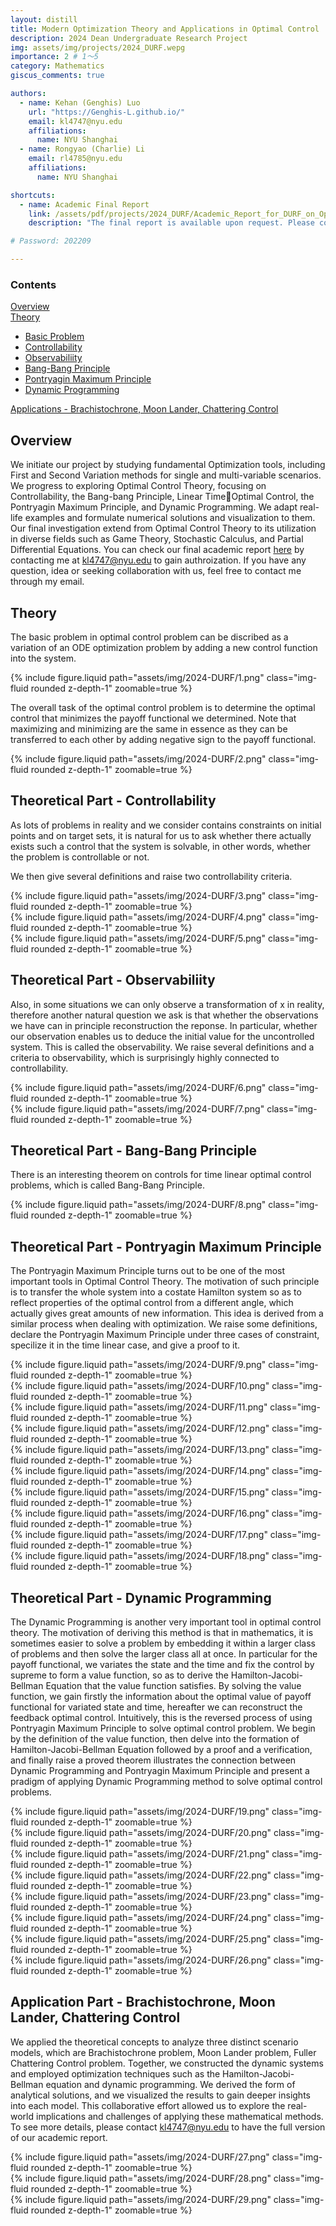 ```yaml
---
layout: distill
title: Modern Optimization Theory and Applications in Optimal Control
description: 2024 Dean Undergraduate Research Project
img: assets/img/projects/2024_DURF.wepg
importance: 2 # 1～5
category: Mathematics
giscus_comments: true

authors:
  - name: Kehan (Genghis) Luo
    url: "https://Genghis-L.github.io/"
    email: kl4747@nyu.edu
    affiliations:
      name: NYU Shanghai
  - name: Rongyao (Charlie) Li
    email: rl4785@nyu.edu
    affiliations:
      name: NYU Shanghai

shortcuts:
  - name: Academic Final Report
    link: /assets/pdf/projects/2024_DURF/Academic_Report_for_DURF_on_Optimal_Control_Theory.pdf
    description: "The final report is available upon request. Please contact [kl4747@nyu.edu](mailto:kl4747@nyu.edu) for access."

# Password: 202209

---
```


<d-contents>
  <nav class="l-text figcaption">
  <h3>Contents</h3>
    <div><a href="#overview">Overview</a></div>
    <div><a href="#theory">Theory</a></div>
    <ul>
      <li><a href="#basic-problem">Basic Problem</a></li>
      <li><a href="#controllability">Controllability</a></li>
      <li><a href="#observability">Observabiliity</a></li>
      <li><a href="#bang-bang-principle">Bang-Bang Principle</a></li>
      <li><a href="#pontryagin-maximum-principle">Pontryagin Maximum Principle</a></li>
      <li><a href="#dynamic-programming">Dynamic Programming</a></li>
    </ul>
    <div><a href="#applications-brachistochrone-moon-lander-chattering-control">Applications - Brachistochrone, Moon Lander, Chattering Control</a></div>
  </nav>
</d-contents>

## Overview

We initiate our project by studying fundamental Optimization tools, including First and Second Variation methods for single and multi-variable scenarios. We progress to exploring Optimal Control Theory, focusing on Controllability, the Bang-bang Principle, Linear TimeOptimal Control, the Pontryagin Maximum Principle, and Dynamic Programming. We adapt real-life examples and formulate numerical solutions and visualization to them. Our final investigation extend from Optimal Control Theory to its utilization in diverse fields such as Game Theory, Stochastic Calculus, and Partial Differential Equations. You can check our final academic report [here](/assets/pdf/projects/2024_DURF/Academic_Report_for_DURF_on_Optimal_Control_Theory.pdf) by contacting me at [kl4747@nyu.edu](mailto:kl4747@nyu.edu) to gain authroization. If you have any question, idea or seeking collaboration with us, feel free to contact me through my email.

## Theory

The basic problem in optimal control problem can be discribed as a variation of an ODE optimization problem by adding a new control function into the system.

<div class="row mt-3">
  <div class="col-sm mt-3 mt-md-0">
    {% include figure.liquid
      path="assets/img/2024-DURF/1.png"
      class="img-fluid rounded z-depth-1"
      zoomable=true
    %}
  </div>
</div>

The overall task of the optimal control problem is to determine the optimal control that minimizes the payoff functional we determined. Note that maximizing and minimizing are the same in essence as they can be transferred to each other by adding negative sign to the payoff functional.

<div class="row mt-3">
  <div class="col-sm mt-3 mt-md-0">
    {% include figure.liquid
      path="assets/img/2024-DURF/2.png"
      class="img-fluid rounded z-depth-1"
      zoomable=true
    %}
  </div>
</div>

## Theoretical Part - Controllability

As lots of problems in reality and we consider contains constraints on initial points and on target sets, it is natural for us to ask whether there actually exists such a control that the system is solvable, in other words, whether the problem is controllable or not.

We then give several definitions and raise two controllability criteria.

<div class="row mt-3">
  <div class="col-sm-4">
    {% include figure.liquid
      path="assets/img/2024-DURF/3.png"
      class="img-fluid rounded z-depth-1"
      zoomable=true
    %}
  </div>
  <div class="col-sm-4">
    {% include figure.liquid
      path="assets/img/2024-DURF/4.png"
      class="img-fluid rounded z-depth-1"
      zoomable=true
    %}
  </div>
  <div class="col-sm-4">
    {% include figure.liquid
      path="assets/img/2024-DURF/5.png"
      class="img-fluid rounded z-depth-1"
      zoomable=true
    %}
  </div>
</div>

## Theoretical Part - Observabiliity

Also, in some situations we can only observe a transformation of x in reality, therefore another natural question we ask is that whether the observations we have can in principle reconstruction the reponse. In particular, whether our observation enables us to deduce the initial value for the uncontrolled system. This is called the observability. We raise several definitions and a criteria to observability, which is surprisingly highly connected to controllability.

<div class="row mt-3">
  <div class="col-sm-4">
    {% include figure.liquid
      path="assets/img/2024-DURF/6.png"
      class="img-fluid rounded z-depth-1"
      zoomable=true
    %}
  </div>
  <div class="col-sm-4">
    {% include figure.liquid
      path="assets/img/2024-DURF/7.png"
      class="img-fluid rounded z-depth-1"
      zoomable=true
    %}
  </div>
</div>

## Theoretical Part - Bang-Bang Principle

There is an interesting theorem on controls for time linear optimal control problems, which is called Bang-Bang Principle.

<div class="row mt-3">
  <div class="col-sm mt-3 mt-md-0">
    {% include figure.liquid
      path="assets/img/2024-DURF/8.png"
      class="img-fluid rounded z-depth-1"
      zoomable=true
    %}
  </div>
</div>

## Theoretical Part - Pontryagin Maximum Principle

The Pontryagin Maximum Principle turns out to be one of the most important tools in Optimal Control Theory. The motivation of such principle is to transfer the whole system into a costate Hamilton system so as to reflect properties of the optimal control from a different angle, which actually gives great amounts of new information. This idea is derived from a similar process when dealing with optimization. We raise some definitions, declare the Pontryagin Maximum Principle under three cases of constraint, specilize it in the time linear case, and give a proof to it.

<div class="row mt-3">
  <div class="col-sm mt-3 mt-md-0">
    {% include figure.liquid
      path="assets/img/2024-DURF/9.png"
      class="img-fluid rounded z-depth-1"
      zoomable=true
    %}
  </div>
</div>

<div class="row mt-3">
  <div class="col-sm-4">
    {% include figure.liquid
      path="assets/img/2024-DURF/10.png"
      class="img-fluid rounded z-depth-1"
      zoomable=true
    %}
  </div>
  <div class="col-sm-4">
    {% include figure.liquid
      path="assets/img/2024-DURF/11.png"
      class="img-fluid rounded z-depth-1"
      zoomable=true
    %}
  </div>
  <div class="col-sm-4">
    {% include figure.liquid
      path="assets/img/2024-DURF/12.png"
      class="img-fluid rounded z-depth-1"
      zoomable=true
    %}
  </div>
</div>

<div class="row mt-3">
  <div class="col-sm-4">
    {% include figure.liquid
      path="assets/img/2024-DURF/13.png"
      class="img-fluid rounded z-depth-1"
      zoomable=true
    %}
  </div>
  <div class="col-sm-4">
    {% include figure.liquid
      path="assets/img/2024-DURF/14.png"
      class="img-fluid rounded z-depth-1"
      zoomable=true
    %}
  </div>
  <div class="col-sm-4">
    {% include figure.liquid
      path="assets/img/2024-DURF/15.png"
      class="img-fluid rounded z-depth-1"
      zoomable=true
    %}
  </div>
</div>

<div class="row mt-3">
  <div class="col-sm-4">
    {% include figure.liquid
      path="assets/img/2024-DURF/16.png"
      class="img-fluid rounded z-depth-1"
      zoomable=true
    %}
  </div>
  <div class="col-sm-4">
    {% include figure.liquid
      path="assets/img/2024-DURF/17.png"
      class="img-fluid rounded z-depth-1"
      zoomable=true
    %}
  </div>
  <div class="col-sm-4">
    {% include figure.liquid
      path="assets/img/2024-DURF/18.png"
      class="img-fluid rounded z-depth-1"
      zoomable=true
    %}
  </div>
</div>

## Theoretical Part - Dynamic Programming

The Dynamic Programming is another very important tool in optimal control theory. The motivation of deriving this method is that in mathematics, it is sometimes easier to solve a problem by embedding it within a larger class of problems and then solve the larger class all at once. In particular for the payoff functional, we variates the state and the time and fix the control by supreme to form a value function, so as to derive the Hamilton-Jacobi-Bellman Equation that the value function satisfies. By solving the value function, we gain firstly the information about the optimal value of payoff functional for variated state and time, hereafter we can reconstruct the feedback optimal control. Intuitively, this is the reversed process of using Pontryagin Maximum Principle to solve optimal control problem. We begin by the definition of the value function, then delve into the formation of Hamilton-Jacobi-Bellman Equation followed by a proof and a verification, and finally raise a proved theorem illustrates the connection between Dynamic Programming and Pontryagin Maximum Principle and present a pradigm of applying Dynamic Programming method to solve optimal control problems.

<div class="row mt-3">
  <div class="col-sm-4">
    {% include figure.liquid
      path="assets/img/2024-DURF/19.png"
      class="img-fluid rounded z-depth-1"
      zoomable=true
    %}
  </div>
  <div class="col-sm-4">
    {% include figure.liquid
      path="assets/img/2024-DURF/20.png"
      class="img-fluid rounded z-depth-1"
      zoomable=true
    %}
  </div>
  <div class="col-sm-4">
    {% include figure.liquid
      path="assets/img/2024-DURF/21.png"
      class="img-fluid rounded z-depth-1"
      zoomable=true
    %}
  </div>
</div>

<div class="row mt-3">
  <div class="col-sm-4">
    {% include figure.liquid
      path="assets/img/2024-DURF/22.png"
      class="img-fluid rounded z-depth-1"
      zoomable=true
    %}
  </div>
  <div class="col-sm-4">
    {% include figure.liquid
      path="assets/img/2024-DURF/23.png"
      class="img-fluid rounded z-depth-1"
      zoomable=true
    %}
  </div>
  <div class="col-sm-4">
    {% include figure.liquid
      path="assets/img/2024-DURF/24.png"
      class="img-fluid rounded z-depth-1"
      zoomable=true
    %}
  </div>
</div>

<div class="row mt-3">
  <div class="col-sm-4">
    {% include figure.liquid
      path="assets/img/2024-DURF/25.png"
      class="img-fluid rounded z-depth-1"
      zoomable=true
    %}
  </div>
  <div class="col-sm-4">
    {% include figure.liquid
      path="assets/img/2024-DURF/26.png"
      class="img-fluid rounded z-depth-1"
      zoomable=true
    %}
  </div>
</div>

## Application Part - Brachistochrone, Moon Lander, Chattering Control

We applied the theoretical concepts to analyze three distinct scenario models, which are Brachistochrone problem, Moon Lander problem, Fuller Chattering Control problem. Together, we constructed the dynamic systems and employed optimization techniques such as the Hamilton-Jacobi-Bellman equation and dynamic programming. We derived the form of analytical solutions, and we visualized the results to gain deeper insights into each model. This collaborative effort allowed us to explore the real-world implications and challenges of applying these mathematical methods. To see more details, please contact [kl4747@nyu.edu](mailto:kl4747@nyu.edu) to have the full version of our academic report.

<div class="row mt-3">
  <div class="col-sm-4">
    {% include figure.liquid
      path="assets/img/2024-DURF/27.png"
      class="img-fluid rounded z-depth-1"
      zoomable=true
    %}
  </div>
  <div class="col-sm-4">
    {% include figure.liquid
      path="assets/img/2024-DURF/28.png"
      class="img-fluid rounded z-depth-1"
      zoomable=true
    %}
  </div>
  <div class="col-sm-4">
    {% include figure.liquid
      path="assets/img/2024-DURF/29.png"
      class="img-fluid rounded z-depth-1"
      zoomable=true
    %}
  </div>
</div>

